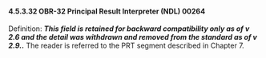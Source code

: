 #### 4.5.3.32 OBR-32 Principal Result Interpreter (NDL) 00264

Definition: **_This field is retained for backward compatibility only as of v 2.6 and the detail was withdrawn and removed from the standard as of v 2.9.._** The reader is referred to the PRT segment described in Chapter 7.
